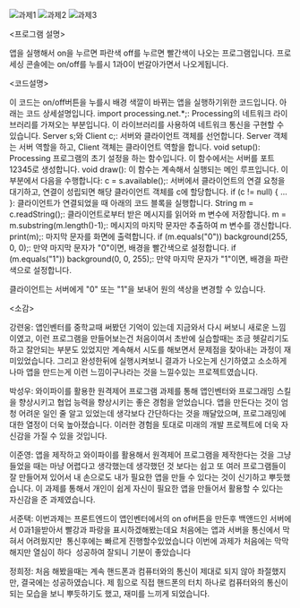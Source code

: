 ![과제1](https://github.com/PSW0825/-/assets/127822725/6ac3132b-7a0a-42d1-bf93-c9e2bbb73024)
![과제2](https://github.com/PSW0825/-/assets/127822725/58861b81-8a31-4aa8-a6cc-567293430d25)
![과제3](https://github.com/PSW0825/-/assets/127822725/f50d49b3-c6bf-460c-8a87-8eea4102d715)

<프로그램 설명>

앱을 실행해서 on을 누르면 파란색 off를 누르면 빨간색이 나오는 프로그램입니다. 프로세싱 콘솔에는 on/off를 누를시 1과0이 번갈아가면서 나오게됩니다.

<코드설명> 

이 코드는 on/off버튼을 누를시 배경 색깔이 바뀌는 앱을 실행하기위한 코드입니다. 아래는 코드 상세설명입니다.
import processing.net.*;: Processing의 네트워크 라이브러리를 가져오는 부분입니다. 
이 라이브러리를 사용하여 네트워크 통신을 구현할 수 있습니다.
Server s;와 Client c;: 서버와 클라이언트 객체를 선언합니다. 
Server 객체는 서버 역할을 하고, Client 객체는 클라이언트 역할을 합니다.
void setup(): Processing 프로그램의 초기 설정을 하는 함수입니다. 
이 함수에서는 서버를 포트 12345로 생성합니다.
void draw(): 이 함수는 계속해서 실행되는 메인 루프입니다.
이 부분에서 다음을 수행합니다:
c = s.available();: 서버에서 클라이언트의 연결 요청을 대기하고, 연결이 성립되면 해당 클라이언트 객체를 c에 할당합니다.
if (c != null) { ... }: 클라이언트가 연결되었을 때 아래의 코드 블록을 실행합니다.
String m = c.readString();: 클라이언트로부터 받은 메시지를 읽어와 m 변수에 저장합니다.
m = m.substring(m.length()-1);: 메시지의 마지막 문자만 추출하여 m 변수를 갱신합니다.
print(m);: 마지막 문자를 화면에 출력합니다.
if (m.equals("0")) background(255, 0, 0);: 만약 마지막 문자가 "0"이면, 배경을 빨간색으로 설정합니다.
if (m.equals("1")) background(0, 0, 255);: 만약 마지막 문자가 "1"이면, 배경을 파란색으로 설정합니다.

클라이언트는 서버에게 "0" 또는 "1"을 보내어 원의 색상을 변경할 수 있습니다.


<소감>

강련웅: 앱인벤터를 중학교때 써봤던 기억이 있는데 지금와서 다시 써보니 새로운 느낌이였고, 이런 프로그램을 만들어보는건 처음이여서 초반에 실습할때는 조금 헷갈리기도하고 잘안되는 부분도 있었지만 계속해서 시도를 해보면서 문제점을 찾아내는 과정이 재미있었습니다. 그리고 완성한뒤에 실행시켜보니 결과가 나오는게 신기하였고 소소하게나마 앱을 만드는게 이런 느낌이구나라는 것을 느낄수있는 프로젝트였습니다.

박성우: 와이파이를 활용한 원격제어 프로그램 과제를 통해 앱인벤터와 프로그래밍 스킬을 향상시키고 협업 능력을 향상시키는 좋은 경험을 얻었습니다. 앱을 만든다는 것이 엄청 어려운 일인 줄 알고 있었는데 생각보다 간단하다는 것을 깨달았으며, 프로그래밍에 대한 열정이 더욱 높아졌습니다. 이러한 경험을 토대로 미래의 개발 프로젝트에 더욱 자신감을 가질 수 있을 것입니다.

이준영: 앱을 제작하고 와이파이를 활용해서 원격제어 프로그램을 제작한다는 것을 그냥 들었을 때는 마냥 어렵다고 생각했는데 생각했던 것 보다는 쉽고 또 여러 프로그램들이 잘 만들어져 있어서 내 손으로도 내가 필요한 앱을 만들 수 있다는 것이 신기하고 뿌듯했습니다. 이 과제를 통해서 개인이 쉽게 자신이 필요한 앱을 만들어서 활용할 수 있다는 자신감을 준 과제였습니다.

서준택: 이번과제는 프론트엔드이 앱인벤터에서의 on of버튼을 만든후 백앤드인 서버에서 0과1을받아서 빨강과 파랑을 표시하겠해봤는데요 처음에는 앱과 서버을 통신에서 막혀서 어려웠지만  통신후에는 빠르게 진행할수있었습니다 이번에 과제가 처음에는 막막해지만 열심이 하다  성공하여 잘되니 기분이 좋았습니다

정희정: 처음 해봤을때는 계속 핸드폰과 컴퓨터와의 통신이 제대로 되지 않아 좌절했지만, 결국에는 성공하였습니다. 제 힘으로 직접 핸드폰의 터치 하나로 컴퓨터와의 통신이 되는 모습을 보니 뿌듯하기도 했고, 재미를 느끼게 되었습니다.

